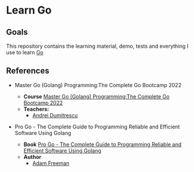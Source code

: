 # Learn Go

## Goals

This repository contains the learning material, demo, tests and everything I use to learn [Go](https://go.dev/)

## References

- Master Go (Golang) Programming:The Complete Go Bootcamp 2022
  - **Course** [Master Go (Golang) Programming:The Complete Go Bootcamp 2022](https://www.udemy.com/course/master-go-programming-complete-golang-bootcamp)
  - **Teachers:**
    - [Andrei Dumitrescu](https://www.udemy.com/user/andrei-dumitrescu-10/)

- Pro Go - The Complete Guide to Programming Reliable and Efficient Software Using Golang
  - **Book** [Pro Go - The Complete Guide to Programming Reliable and Efficient Software Using Golang](https://link.springer.com/book/10.1007/978-1-4842-7355-5)
  - **Author**
    - [Adam Freeman](https://link.springer.com/book/10.1007/978-1-4842-7355-5)
